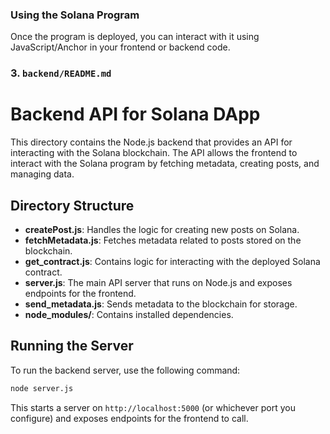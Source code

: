 ### Using the Solana Program

Once the program is deployed, you can interact with it using JavaScript/Anchor in your frontend or backend code.


### 3. **`backend/README.md`**

# Backend API for Solana DApp

This directory contains the Node.js backend that provides an API for interacting with the Solana blockchain. The API allows the frontend to interact with the Solana program by fetching metadata, creating posts, and managing data.

## Directory Structure

- **createPost.js**: Handles the logic for creating new posts on Solana.
- **fetchMetadata.js**: Fetches metadata related to posts stored on the blockchain.
- **get_contract.js**: Contains logic for interacting with the deployed Solana contract.
- **server.js**: The main API server that runs on Node.js and exposes endpoints for the frontend.
- **send_metadata.js**: Sends metadata to the blockchain for storage.
- **node_modules/**: Contains installed dependencies.

## Running the Server

To run the backend server, use the following command:
```bash
node server.js
```
This starts a server on `http://localhost:5000` (or whichever port you configure) and exposes endpoints for the frontend to call.
